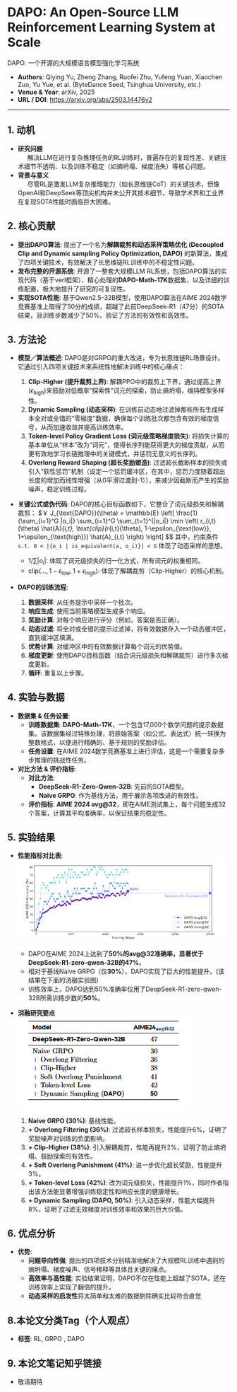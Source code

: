 # DAPO: An Open-Source LLM Reinforcement Learning System at Scale
DAPO: 一个开源的大规模语言模型强化学习系统

- **Authors**: Qiying Yu, Zheng Zhang, Ruofei Zhu, Yufeng Yuan, Xiaochen Zuo, Yu Yue, et al. (ByteDance Seed, Tsinghua University, etc.)
- **Venue & Year**: arXiv, 2025 
- **URL / DOI**: https://arxiv.org/abs/2503.14476v2

---

## 1. 动机

- **研究问题**<br> `   `解决LLM在进行复杂推理任务的RL训练时，普遍存在的复现性差、关键技术细节不透明、以及训练不稳定（如熵坍塌、梯度消失）等核心问题。
- **背景与意义**<br> `   `尽管RL是激发LLM复杂推理能力（如长思维链CoT）的关键技术，但像OpenAI和DeepSeek等顶尖机构并未公开其技术细节，导致学术界和工业界在复现SOTA性能时面临巨大困难。

## 2. 核心贡献

- **提出DAPO算法**: 提出了一个名为**解耦裁剪和动态采样策略优化 (Decoupled Clip and Dynamic sampling Policy Optimization, DAPO)** 的新算法，集成了四项关键技术，有效解决了长思维链RL训练中的不稳定性问题。
- **发布完整的开源系统**: 开源了一整套大规模LLM RL系统，包括DAPO算法的实现代码（基于verl框架）、精心处理的**DAPO-Math-17K**数据集，以及详细的训练配置，极大地提升了研究的可复现性。
- **实现SOTA性能**: 基于Qwen2.5-32B模型，使用DAPO算法在AIME 2024数学竞赛基准上取得了50分的成绩，超越了此前DeepSeek-R1（47分）的SOTA结果，且训练步数减少了50%，验证了方法的有效性和高效性。

## 3. 方法论

- **模型／算法概述**: DAPO是对GRPO的重大改进，专为长思维链RL场景设计。它通过引入四项关键技术来系统性地解决训练中的核心痛点：
    1.  **Clip-Higher (提升裁剪上界)**: 解耦PPO中的裁剪上下界，通过提高上界($\epsilon_{\text{high}}$)来鼓励对低概率“探索性”词元的探索，防止熵坍塌，维持模型多样性。
    2.  **Dynamic Sampling (动态采样)**: 在训练前动态地过滤掉那些所有生成样本全对或全错的“零梯度”数据，确保每个训练批次都包含有效的梯度信号，从而加速收敛并提高训练效率。
    3.  **Token-level Policy Gradient Loss (词元级策略梯度损失)**: 将损失计算的基本单位从“样本”改为“词元”，使得长序列能获得更大的梯度贡献，从而更有效地学习长链推理中的关键模式，并惩罚无意义的长序列。
    4.  **Overlong Reward Shaping (超长奖励塑造)**: 过滤超长截断样本的损失或引入“软性惩罚”机制（设定一个惩罚缓冲区，在其中，惩罚力度随着超出长度的增加而线性增强（从0平滑过渡到-1）），来减少因截断而产生的奖励噪声，稳定训练过程。

- **关键公式或伪代码**:
  DAPO的核心目标函数如下，它整合了词元级损失和解耦裁剪：
  $￥
  J_{\text{DAPO}}(\theta) = \mathbb{E} \left[ \frac{1}{\sum_{i=1}^G |o_i|} \sum_{i=1}^G \sum_{t=1}^{|o_i|} \min \left( r_{i,t}(\theta) \hat{A}_{i,t}, \text{clip}(r_{i,t}(\theta), 1-\epsilon_{\text{low}}, 1+\epsilon_{\text{high}}) \hat{A}_{i,t} \right) \right]
  $$
  其中，约束条件 `s.t. 0 < |{o_i | is_equivalent(a, o_i)}| < G` 体现了动态采样的思想。
  - $1/\sum|o_i|$: 体现了词元级损失的归一化方式，所有词元的权重相同。
  - $\text{clip}(..., 1-\epsilon_{\text{low}}, 1+\epsilon_{\text{high}})$: 体现了解耦裁剪（Clip-Higher）的核心机制。

- **DAPO的训练流程**:
  1.  **数据采样**: 从任务提示中采样一个批次。
  2.  **响应生成**: 使用当前策略模型生成多个响应。
  3.  **奖励计算**: 对每个响应进行评分（例如，答案是否正确）。
  4.  **动态过滤**: 将全对或全错的提示过滤掉，将有效数据存入一个动态缓冲区，直到缓冲区填满。
  5.  **优势计算**: 对缓冲区中的有效数据计算每个词元的优势值。
  6.  **梯度更新**: 使用DAPO目标函数（结合词元级损失和解耦裁剪）进行多次梯度更新。
  7.  **循环**: 重复以上步骤。

## 4. 实验与数据 

- **数据集 & 任务设置**:
    - **训练数据集**: **DAPO-Math-17K**，一个包含17,000个数学问题的提示数据集。该数据集经过特殊处理，将原始答案（如公式、表达式）统一转换为整数格式，以便进行精确的、基于规则的奖励评估。
    - **任务设置**: 在AIME 2024数学竞赛基准上进行评估，这是一个需要复杂多步推理的挑战性任务。
- **对比方法 & 评价指标**:
    - **对比方法**:
        - **DeepSeek-R1-Zero-Qwen-32B**: 先前的SOTA模型。
        - **Naive GRPO**: 作为基线方法，用于展示各项改进的有效性。
    - **评价指标**: **AIME 2024 avg@32**，即在AIME测试集上，每个问题生成32个答案，计算其平均准确率，以保证结果的稳定性。

## 5. 实验结果

- **性能指标对比表**:
  ![f1](image14/f1.png)
  - DAPO在AIME 2024上达到了**50%**的avg@32准确率，显著优于DeepSeek-R1-zero-qwen-32B的**47%**。
  - 相对于基线Naive GRPO（仅**30%**），DAPO实现了巨大的性能提升。(该结果在下面的消融实验图)
  - 训练效率上，DAPO达到50%准确率仅用了DeepSeek-R1-zero-qwen-32B所需训练步数的**50%**。

- **消融研究要点**
  ![t1](image14/t1.png)
  
  1.  **Naive GRPO (30%)**: 基线性能。
  2.  **+ Overlong Filtering (36%)**: 过滤超长样本损失，性能提升6%，证明了奖励噪声对训练的负面影响。
  3.  **+ Clip-Higher (38%)**: 引入解耦裁剪，性能再提升2%，证明了防止熵坍塌、鼓励探索的有效性。
  4.  **+ Soft Overlong Punishment (41%)**: 进一步优化超长奖励，性能提升3%。
  5.  **+ Token-level Loss (42%)**: 改为词元级损失，性能提升1%，同时作者指出该方法能显著增强训练稳定性和响应长度的健康增长。
  6.  **+ Dynamic Sampling (DAPO, 50%)**: 引入动态采样，性能大幅提升8%，证明了过滤无效梯度对训练效率和效果的巨大价值。

## 6. 优点分析 

- **优势**:
    - **问题导向性强**: 提出的四项技术分别精准地解决了大规模RL训练中遇到的熵坍塌、梯度噪声、信号稀释等具体且关键的痛点。
    - **高效率与高性能**: 实验结果证明，DAPO不仅在性能上超越了SOTA，还在训练效率上实现了翻倍的提升。
    - **动态采样的启发性**将太简单和太难的数据剔除确实比较符合直觉


## 8.本论文分类Tag（个人观点）

- **标签**:  RL, GRPO , DAPO

## 9. 本论文笔记知乎链接
* 敬请期待


